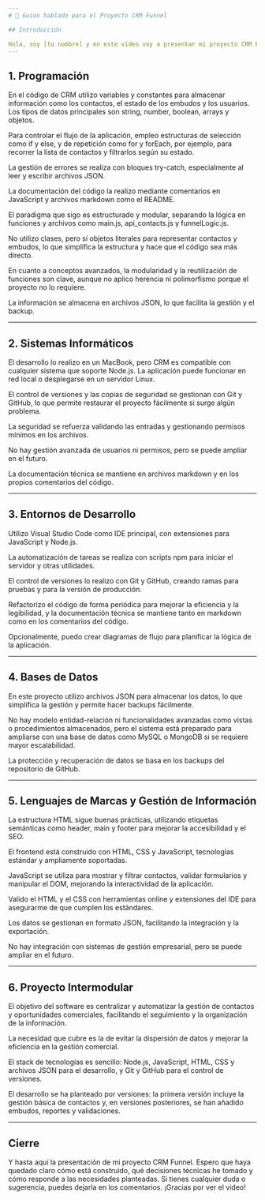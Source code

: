 ```yaml
---
# 🎤 Guion hablado para el Proyecto CRM Funnel

## Introducción

Hola, soy [tu nombre] y en este vídeo voy a presentar mi proyecto CRM Funnel, una aplicación para la gestión de contactos y oportunidades comerciales desarrollada con Node.js, JavaScript, HTML y CSS. A lo largo de la presentación, responderé a una serie de preguntas técnicas que ayudan a entender cómo está construido el proyecto, qué decisiones tomé y por qué.
---
```


## 1. Programación

En el código de CRM utilizo variables y constantes para almacenar información como los contactos, el estado de los embudos y los usuarios. Los tipos de datos principales son string, number, boolean, arrays y objetos.

Para controlar el flujo de la aplicación, empleo estructuras de selección como if y else, y de repetición como for y forEach, por ejemplo, para recorrer la lista de contactos y filtrarlos según su estado.

La gestión de errores se realiza con bloques try-catch, especialmente al leer y escribir archivos JSON.

La documentación del código la realizo mediante comentarios en JavaScript y archivos markdown como el README.

El paradigma que sigo es estructurado y modular, separando la lógica en funciones y archivos como main.js, api_contacts.js y funnelLogic.js.

No utilizo clases, pero sí objetos literales para representar contactos y embudos, lo que simplifica la estructura y hace que el código sea más directo.

En cuanto a conceptos avanzados, la modularidad y la reutilización de funciones son clave, aunque no aplico herencia ni polimorfismo porque el proyecto no lo requiere.

La información se almacena en archivos JSON, lo que facilita la gestión y el backup.

---

## 2. Sistemas Informáticos

El desarrollo lo realizo en un MacBook, pero CRM es compatible con cualquier sistema que soporte Node.js. La aplicación puede funcionar en red local o desplegarse en un servidor Linux.

El control de versiones y las copias de seguridad se gestionan con Git y GitHub, lo que permite restaurar el proyecto fácilmente si surge algún problema.

La seguridad se refuerza validando las entradas y gestionando permisos mínimos en los archivos.

No hay gestión avanzada de usuarios ni permisos, pero se puede ampliar en el futuro.

La documentación técnica se mantiene en archivos markdown y en los propios comentarios del código.

---

## 3. Entornos de Desarrollo

Utilizo Visual Studio Code como IDE principal, con extensiones para JavaScript y Node.js.

La automatización de tareas se realiza con scripts npm para iniciar el servidor y otras utilidades.

El control de versiones lo realizo con Git y GitHub, creando ramas para pruebas y para la versión de producción.

Refactorizo el código de forma periódica para mejorar la eficiencia y la legibilidad, y la documentación técnica se mantiene tanto en markdown como en los comentarios del código.

Opcionalmente, puedo crear diagramas de flujo para planificar la lógica de la aplicación.

---

## 4. Bases de Datos

En este proyecto utilizo archivos JSON para almacenar los datos, lo que simplifica la gestión y permite hacer backups fácilmente.

No hay modelo entidad-relación ni funcionalidades avanzadas como vistas o procedimientos almacenados, pero el sistema está preparado para ampliarse con una base de datos como MySQL o MongoDB si se requiere mayor escalabilidad.

La protección y recuperación de datos se basa en los backups del repositorio de GitHub.

---

## 5. Lenguajes de Marcas y Gestión de Información

La estructura HTML sigue buenas prácticas, utilizando etiquetas semánticas como header, main y footer para mejorar la accesibilidad y el SEO.

El frontend está construido con HTML, CSS y JavaScript, tecnologías estándar y ampliamente soportadas.

JavaScript se utiliza para mostrar y filtrar contactos, validar formularios y manipular el DOM, mejorando la interactividad de la aplicación.

Valido el HTML y el CSS con herramientas online y extensiones del IDE para asegurarme de que cumplen los estándares.

Los datos se gestionan en formato JSON, facilitando la integración y la exportación.

No hay integración con sistemas de gestión empresarial, pero se puede ampliar en el futuro.

---

## 6. Proyecto Intermodular

El objetivo del software es centralizar y automatizar la gestión de contactos y oportunidades comerciales, facilitando el seguimiento y la organización de la información.

La necesidad que cubre es la de evitar la dispersión de datos y mejorar la eficiencia en la gestión comercial.

El stack de tecnologías es sencillo: Node.js, JavaScript, HTML, CSS y archivos JSON para el desarrollo, y Git y GitHub para el control de versiones.

El desarrollo se ha planteado por versiones: la primera versión incluye la gestión básica de contactos y, en versiones posteriores, se han añadido embudos, reportes y validaciones.

---

## Cierre

Y hasta aquí la presentación de mi proyecto CRM Funnel.
Espero que haya quedado claro cómo está construido, qué decisiones técnicas he tomado y cómo responde a las necesidades planteadas.
Si tienes cualquier duda o sugerencia, puedes dejarla en los comentarios.
¡Gracias por ver el video!
